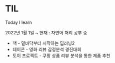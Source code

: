 # TIL
Today I learn

2022년 1월 1일 ~ 현재 : 자연어 처리 공부 중
- 책 - 밑바닥부터 시작하는 딥러닝2
- 데이콘 - 영화 리뷰 감정분석 경진대회
- 토이 프로젝트 - 쿠팡 상품 리뷰 분석을 통한 제품 추천 
